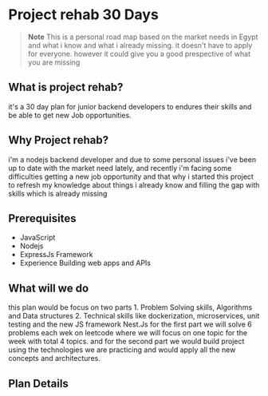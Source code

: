 # Project rehab 30 Days

> **Note** 
> This is a personal road map based on the market needs in Egypt and what i know and what i already missing.
it doesn't have to apply for everyone. however it could give you a good prespective of what you are missing

## What is project rehab?

it's a 30 day plan for junior backend developers to endures their skills and be able to get new Job opportunities.

## Why Project rehab?

i'm a nodejs backend developer and due to some personal issues i've been up to date with the market need lately,
and recently i'm facing some difficulties getting a new job opportunity and that why i started this project to refresh
 my knowledge about things i already know and filling the gap with skills which is already missing

## Prerequisites

- JavaScript
- Nodejs
- ExpressJs Framework
- Experience Building web apps and APIs

## What will we do

this plan would be focus on two parts
    1. Problem Solving skills, Algorithms and Data structures
    2. Technical skills like dockerization, microservices, unit testing and the new JS framework Nest.Js
for the first part we will solve 6 problems each wek on leetcode where we will focus on one topic for the week with total 4 topics.
and for the second part we would build project using the technologies we are practicing  and would apply all the new concepts and architectures.

## Plan Details
